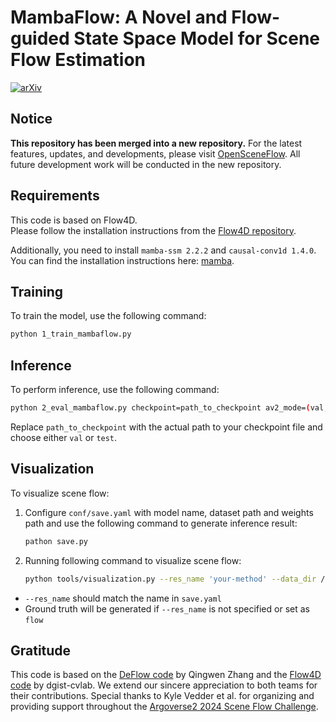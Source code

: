 # MambaFlow: A Novel and Flow-guided State Space Model for Scene Flow Estimation

[![arXiv](https://img.shields.io/badge/arXiv-2502.16907-b31b1b?logo=arxiv&logoColor=white)](https://arxiv.org/abs/2502.16907) 

## Notice

**This repository has been merged into a new repository.** For the latest features, updates, and developments, please visit [OpenSceneFlow](https://github.com/KTH-RPL/OpenSceneFlow). All future development work will be conducted in the new repository.

## Requirements

This code is based on Flow4D. <br>
Please follow the installation instructions from the [Flow4D repository](https://github.com/dgist-cvlab/Flow4D).

Additionally, you need to install `mamba-ssm 2.2.2`  and `causal-conv1d 1.4.0`.<br>
You can find the installation instructions here: [mamba](https://github.com/state-spaces/mamba).


## Training

To train the model, use the following command:

```bash
python 1_train_mambaflow.py
```


## Inference

To perform inference, use the following command:

```bash
python 2_eval_mambaflow.py checkpoint=path_to_checkpoint av2_mode=(val, test)
```

Replace `path_to_checkpoint` with the actual path to your checkpoint file and choose either `val` or `test`.

## Visualization

To visualize scene flow: 

1. Configure `conf/save.yaml` with model name, dataset path and weights path and use the following command to generate inference result:

   ```bash
   pathon save.py
   ```

2. Running following command to visualize scene flow:

   ```bash
   python tools/visualization.py --res_name 'your-method' --data_dir /path/to/dataset
   ```

- `--res_name` should match the name in `save.yaml`
- Ground truth will be generated if `--res_name` is not specified or set as `flow`


## Gratitude
This code is based on the [DeFlow code](https://github.com/KTH-RPL/DeFlow) by Qingwen Zhang and the [Flow4D code](https://github.com/dgist-cvlab) by dgist-cvlab.
We extend our sincere appreciation to both teams for their contributions. Special thanks to Kyle Vedder et al. for organizing and providing support throughout the [Argoverse2 2024 Scene Flow Challenge](https://www.argoverse.org/sceneflow.html).



